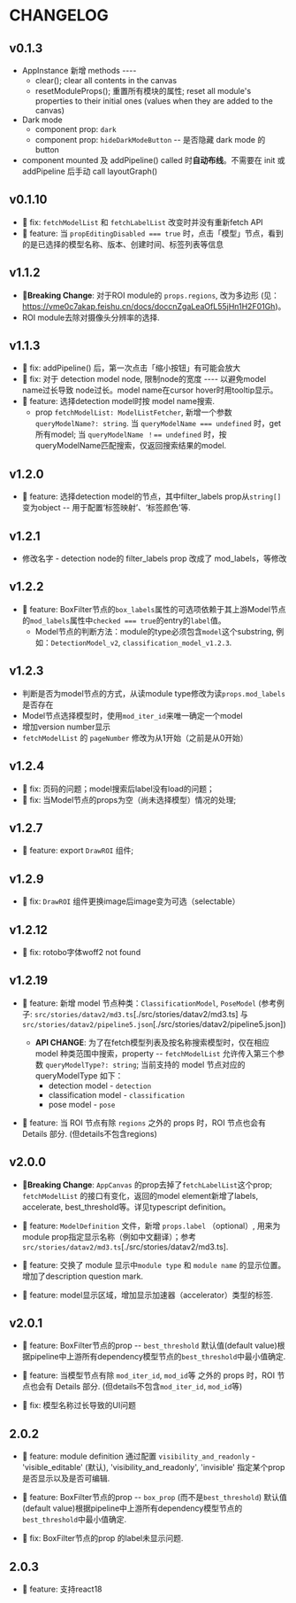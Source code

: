 
# CHANGELOG

## v0.1.3

- AppInstance 新增 methods ----
  - clear(); clear all contents in the canvas
  - resetModuleProps(); 重置所有模块的属性; reset all module's properties to their initial ones (values when they are added to the canvas)
- Dark mode
  - component prop: `dark`
  - component prop: `hideDarkModeButton` -- 是否隐藏 dark mode 的 button
- component mounted 及 addPipeline() called 时**自动布线**。不需要在 init 或 addPipeline 后手动 call layoutGraph()

## v0.1.10

- 🐛 fix: `fetchModelList` 和 `fetchLabelList` 改变时并没有重新fetch API
- 🍗 feature: 当 `propEditingDisabled === true` 时，点击「模型」节点，看到的是已选择的模型名称、版本、创建时间、标签列表等信息

## v1.1.2

- **🚨Breaking Change**: 对于ROI module的 `props.regions`, 改为多边形 (见：https://vme0c7akap.feishu.cn/docs/doccnZgaLeaOfL55jHn1H2F01Gh)。
- ROI module去除对摄像头分辨率的选择.

## v1.1.3

- 🐛 fix: addPipeline() 后，第一次点击「缩小按钮」有可能会放大
- 🐛 fix: 对于 detection model node, 限制node的宽度 ---- 以避免model name过长导致
node过长。model name在cursor hover时用tooltip显示。
- 🍗 feature: 选择detection model时按 model name搜索.
  - prop `fetchModelList: ModelListFetcher`, 新增一个参数`queryModelName?: string`. 当 `queryModelName === undefined` 时，get所有model; 当 `queryModelName ！== undefined` 时，按queryModelName匹配搜索，仅返回搜索结果的model.

## v1.2.0

- 🍗 feature: 选择detection model的节点，其中filter_labels prop从`string[]`变为object -- 用于配置‘标签映射’、‘标签颜色’等.

## v1.2.1

- 修改名字 - detection node的 filter_labels prop 改成了 mod_labels，等修改

## v1.2.2

- 🍗 feature: BoxFilter节点的`box_labels`属性的可选项依赖于其上游Model节点的`mod_labels`属性中`checked === true`的entry的`label`值。
  - Model节点的判断方法：module的type必须包含`model`这个substring, 例如：`DetectionModel_v2`, `classification_model_v1.2.3`.

## v1.2.3

- 判断是否为model节点的方式，从读module type修改为读`props.mod_labels`是否存在
- Model节点选择模型时，使用`mod_iter_id`来唯一确定一个model
- 增加version number显示
- `fetchModelList` 的 `pageNumber` 修改为从1开始（之前是从0开始）

## v1.2.4

- 🐛 fix: 页码的问题；model搜索后label没有load的问题；
- 🐛 fix: 当Model节点的props为空（尚未选择模型）情况的处理;

## v1.2.7

- 🍗 feature: export `DrawROI` 组件;

## v1.2.9

- 🐛 fix: `DrawROI` 组件更换image后image变为可选（selectable）

## v1.2.12

- 🐛 fix: rotobo字体woff2 not found

## v1.2.19

- 🍗 feature: 新增 model 节点种类：`ClassificationModel`, `PoseModel` (参考例子: `src/stories/datav2/md3.ts`[./src/stories/datav2/md3.ts] 与 `src/stories/datav2/pipeline5.json`[./src/stories/datav2/pipeline5.json])

  - **API CHANGE**: 为了在fetch模型列表及按名称搜索模型时，仅在相应 model 种类范围中搜索，property -- `fetchModelList` 允许传入第三个参数 `queryModelType?: string`; 当前支持的 model 节点对应的 queryModelType 如下：
    - detection model - `detection`
    - classification model - `classification`
    - pose model - `pose`

- 🍗 feature: 当 ROI 节点有除 `regions` 之外的 props 时，ROI 节点也会有 Details 部分. (但details不包含regions)

## v2.0.0

- **🚨Breaking Change**: `AppCanvas` 的prop去掉了`fetchLabelList`这个prop; `fetchModelList` 的接口有变化，返回的model element新增了labels, accelerate, best_threshold等。详见typescript definition。

- 🍗 feature: `ModelDefinition` 文件，新增 `props.label` （optional）, 用来为module prop指定显示名称（例如中文翻译）；参考 `src/stories/datav2/md3.ts`[./src/stories/datav2/md3.ts].

- 🍗 feature: 交换了 module 显示中`module type` 和 `module name` 的显示位置。增加了description question mark.

- 🍗 feature: model显示区域，增加显示加速器（accelerator）类型的标签.

## v2.0.1

- 🍗 feature: BoxFilter节点的prop -- `best_threshold` 默认值(default value)根据pipeline中上游所有dependency模型节点的`best_threshold`中最小值确定.

- 🍗 feature: 当模型节点有除 `mod_iter_id`, `mod_id`等 之外的 props 时，ROI 节点也会有 Details 部分. (但details不包含`mod_iter_id`, `mod_id`等)

- 🐛 fix: 模型名称过长导致的UI问题

## 2.0.2

- 🍗 feature: module definition 通过配置 `visibility_and_readonly` - 'visible_editable' (默认), 'visibility_and_readonly', 'invisible' 指定某个prop是否显示以及是否可编辑.

- 🍗 feature: BoxFilter节点的prop -- `box_prop` (而不是`best_threshold`) 默认值(default value)根据pipeline中上游所有dependency模型节点的`best_threshold`中最小值确定.

- 🐛 fix: BoxFilter节点的prop 的label未显示问题.

## 2.0.3

- 🍗 feature: 支持react18
